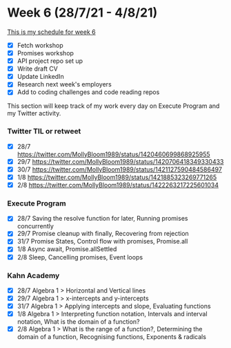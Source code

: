 # Week 6 (28/7/21 - 4/8/21)

[This is my schedule for week 6](https://learn.foundersandcoders.com/course/syllabus/pre-app-7/schedule/)

- [x] Fetch workshop
- [x] Promises workshop
- [x] API project repo set up
- [x] Write draft CV
- [x] Update LinkedIn
- [x] Research next week's employers
- [x] Add to coding challenges and code reading repos

This section will keep track of my work every day on Execute Program and my Twitter activity.

### Twitter TIL or retweet

- [x] 28/7 https://twitter.com/MollyBloom1989/status/1420460699868925955
- [x] 29/7 https://twitter.com/MollyBloom1989/status/1420706418349330433
- [x] 30/7 https://twitter.com/MollyBloom1989/status/1421127590484586497
- [x] 1/8 https://twitter.com/MollyBloom1989/status/1421885323269771265
- [x] 2/8 https://twitter.com/MollyBloom1989/status/1422263217225601034

### Execute Program

- [x] 28/7 Saving the resolve function for later, Running promises concurrently
- [x] 29/7 Promise cleanup with finally, Recovering from rejection
- [x] 31/7 Promise States, Control flow with promises, Promise.all
- [x] 1/8 Async await, Promise.allSettled
- [x] 2/8 Sleep, Cancelling promises, Event loops

### Kahn Academy

- [x] 28/7 Algebra 1 > Horizontal and Vertical lines
- [x] 29/7 Algebra 1 > x-intercepts and y-intercepts
- [x] 31/7 Algebra 1 > Applying intercepts and slope, Evaluating functions
- [x] 1/8 Algebra 1 > Interpreting function notation, Intervals and interval notation, What is the domain of a function?
- [x] 2/8 Algebra 1 > What is the range of a function?, Determining the domain of a function, Recognising functions, Exponents & radicals
